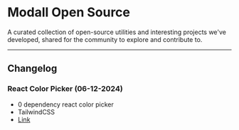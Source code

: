 # Modall Open Source

A curated collection of open-source utilities and interesting projects we've developed, shared for the community to explore and contribute to.

---

## Changelog

### React Color Picker (06-12-2024)

- 0 dependency react color picker
- TailwindCSS
- [Link](https://github.com/ModallMedia/modall-open-source/blob/main/src/components/color-picker.tsx)
